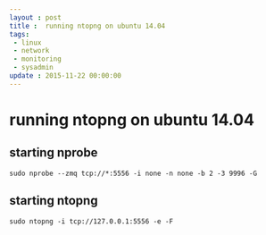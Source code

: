 ```yaml
---
layout : post
title :  running ntopng on ubuntu 14.04
tags:
 - linux
 - network
 - monitoring
 - sysadmin
update : 2015-11-22 00:00:00
---
```


# running ntopng on ubuntu 14.04

## starting nprobe

``
sudo nprobe --zmq tcp://*:5556 -i none -n none -b 2 -3 9996 -G
``

## starting ntopng

``
sudo ntopng -i tcp://127.0.0.1:5556 -e -F
``
